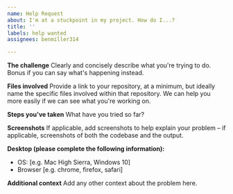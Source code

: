 ```yaml
---
name: Help Request
about: I'm at a stuckpoint in my project. How do I...?
title: ''
labels: help wanted
assignees: benmiller314

---
```


**The challenge**
Clearly and concisely describe what you're trying to do. Bonus if you can say what's happening instead.

**Files involved**
Provide a link to your repository, at a minimum, but ideally name the specific files involved within that repository. We can help you more easily if we can see what you're working on.

**Steps you've taken**
What have you tried so far?

**Screenshots**
If applicable, add screenshots to help explain your problem – if applicable, screenshots of both the codebase and the output.

**Desktop (please complete the following information):**
 - OS: [e.g. Mac High Sierra, Windows 10]
 - Browser [e.g. chrome, firefox, safari]

**Additional context**
Add any other context about the problem here.
